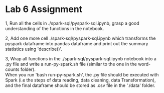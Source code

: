 # Lab 6 Assignment

1, Run all the cells in ./spark-sql/pyspark-sql.ipynb, grasp a good understanding of the functions in the notebook.

2, Add one more cell ./spark-sql/pyspark-sql.ipynb which transforms the pyspark dataframe into pandas dataframe and print out the summary statistics using 'describe()'.

3, Wrap all functions in the ./spark-sql/pyspark-sql.ipynb notebook into a .py file and write a run-py-spark.sh file (similar to the one in the word-counts folder). \
When you run 'bash run-py-spark.sh', the .py file should be executed with Spark (i.e the steps of data reading, data cleaning, data Transformation), and the final dataframe should be stored as .csv file in the './data' folder.
